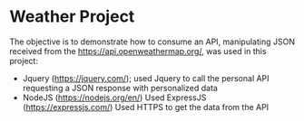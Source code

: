 # Weather Project
The objective is to demonstrate how to consume an API,
manipulating JSON received from the https://api.openweathermap.org/,
was used in this project:
- Jquery (https://jquery.com/);
used Jquery to call the personal API requesting a JSON response with personalized data
- NodeJS (https://nodejs.org/en/)
Used ExpressJS (https://expressjs.com/)
Used HTTPS to get the data from the API
